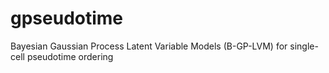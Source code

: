 # gpseudotime
Bayesian Gaussian Process Latent Variable Models (B-GP-LVM) for single-cell pseudotime ordering
